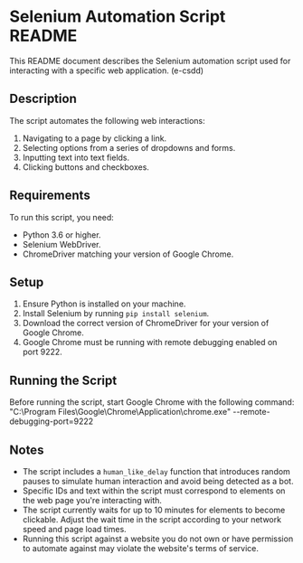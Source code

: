 # Selenium Automation Script README

This README document describes the Selenium automation script used for interacting with a specific web application. (e-csdd)

## Description

The script automates the following web interactions:
1. Navigating to a page by clicking a link.
2. Selecting options from a series of dropdowns and forms.
3. Inputting text into text fields.
4. Clicking buttons and checkboxes.

## Requirements

To run this script, you need:

- Python 3.6 or higher.
- Selenium WebDriver.
- ChromeDriver matching your version of Google Chrome.

## Setup

1. Ensure Python is installed on your machine.
2. Install Selenium by running `pip install selenium`.
3. Download the correct version of ChromeDriver for your version of Google Chrome.
4. Google Chrome must be running with remote debugging enabled on port 9222.

## Running the Script

Before running the script, start Google Chrome with the following command:
"C:\Program Files\Google\Chrome\Application\chrome.exe" --remote-debugging-port=9222

## Notes

- The script includes a `human_like_delay` function that introduces random pauses to simulate human interaction and avoid being detected as a bot.
- Specific IDs and text within the script must correspond to elements on the web page you're interacting with.
- The script currently waits for up to 10 minutes for elements to become clickable. Adjust the wait time in the script according to your network speed and page load times.
- Running this script against a website you do not own or have permission to automate against may violate the website's terms of service.
